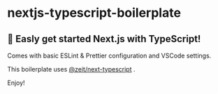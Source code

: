 # nextjs-typescript-boilerplate

## :rocket: Easly get started Next.js with TypeScript!

Comes with basic ESLint & Prettier configuration and VSCode settings.

This boilerplate uses [@zeit/next-typescript](https://github.com/zeit/next-plugins/tree/master/packages/next-typescript) .

Enjoy!
